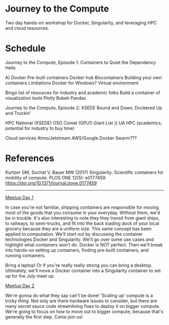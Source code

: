 # Journey to the Compute
Two day hands-on workshop for Docker, Singularity, and leveraging HPC and cloud resources.


# Schedule
Journey to the Compute, Episode 1: Containers to Quiet the Dependency Hells

A) Docker
Pre-built containers
	Docker hub
	Biocontainers
Building your own containers
Limitations
Docker for Windows?
	Virtual environment


Bingo list of resources for industry and academic folks
Build a container of visualization tools
	Plotly
	Bokeh
	Pandas


Journey to the Compute, Episode 2: XSEDE Bound and Down, Dockered Up and Truckin'

HPC
	National (XSEDE)
OSG
		Comet (GPU!)
		Giant List ()
UA HPC (academics, potential for industry to buy time)
	

Cloud services
	Atmo/Jetstream
	AWS/Google
Docker Swarm???

# References
Kurtzer GM, Sochat V, Bauer MW (2017) Singularity: Scientific containers for mobility of compute. PLOS ONE 12(5): e0177459. https://doi.org/10.1371/journal.pone.0177459

----
[Meetup Day 1](https://www.meetup.com/Tucson-Data-Science-Meetup/events/239386940/) 

  In case you're not familiar, shipping containers are responsible for moving most of the goods that you consume in your everyday. Without them, we'd be in trouble. It's also interesting to note they they transit from giant ships, to railways, to semi-trucks, and fit into the back loading dock of your local grocery because they are a uniform size. This same concept has been applied to computation. We'll start out by discussing the container technologies Docker and Singularity. We'll go over some use cases and highlight what containers won't do. Docker is NOT perfect. Then we'll break into hands-on setting up containers, finding pre-built containers, and running containers. 

  Bring a laptop! Or if you're really really strong you can bring a desktop. Ultimately, we'll move a Docker container into a Singularity container to set up for the July meet up.

[Meetup Day 2](https://www.meetup.com/Tucson-Data-Science-Meetup/events/239386968/)

  We're gonna do what they say can't be done! 'Scaling up' compute is a tricky thing. Not only are there hardware issues to consider, but there are many secret sauce code streamlining fixes to deploy it on bigger compute. We're going to focus on how to move out to bigger compute, because that's generally the first step. Come join us! 
